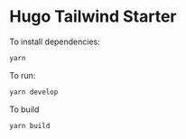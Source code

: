 # Hugo Tailwind Starter

To install dependencies:

``` bash
yarn
```

To run:

``` bash
yarn develop
```

To build

``` bash
yarn build
```
